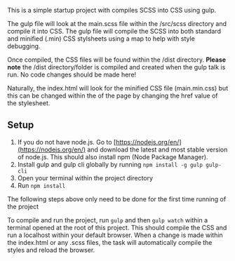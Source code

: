 This is a simple startup project with compiles SCSS into CSS using gulp.

The gulp file will look at the main.scss file within the /src/scss directory and compile it into CSS. The gulp file will compile the SCSS into both standard and minified (.min) CSS stylsheets using a map to help with style debugging. 

Once compiled, the CSS files will be found within the /dist directory. **Please note** the /dist directory/folder is compiled and created when the gulp talk is run. No code changes should be made here! 

Naturally, the index.html will look for the minified CSS file (main.min.css) but this can be changed within the <head></head> of the page by changing the href value of the stylesheet. 

## Setup 
1. If you do not have node.js. Go to [https://nodejs.org/en/](https://nodejs.org/en/) and download the latest and most stable version of node.js. This should also install npm (Node Package Manager).
2. Install gulp and gulp cli globally by running `npm install -g gulp gulp-cli`
3. Open your terminal within the project directory
4. Run `npm install` 

The following steps above only need to be done for the first time running of the project

To compile and run the project, run `gulp` and then `gulp watch` within a terminal opened at the root of this project. This should compile the CSS and run a localhost within your default browser. When a change is made within the index.html or any .scss files, the task will automatically compile the styles and reload the browser. 